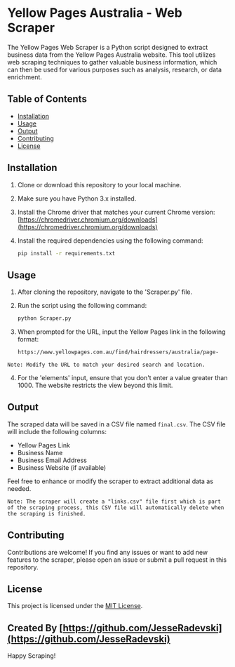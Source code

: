 # Yellow Pages Australia - Web Scraper

The Yellow Pages Web Scraper is a Python script designed to extract business data from the Yellow Pages Australia website. This tool utilizes web scraping techniques to gather valuable business information, which can then be used for various purposes such as analysis, research, or data enrichment.

## Table of Contents

- [Installation](#installation)
- [Usage](#usage)
- [Output](#output)
- [Contributing](#contributing)
- [License](#license)

## Installation

1. Clone or download this repository to your local machine.
2. Make sure you have Python 3.x installed.
3. Install the Chrome driver that matches your current Chrome version: [https://chromedriver.chromium.org/downloads](https://chromedriver.chromium.org/downloads)
5. Install the required dependencies using the following command:

   ```bash
   pip install -r requirements.txt

## Usage

1. After cloning the repository, navigate to the 'Scraper.py' file.
2. Run the script using the following command:

   ```bash
   python Scraper.py

3. When prompted for the URL, input the Yellow Pages link in the following format:

   ```bash
   https://www.yellowpages.com.au/find/hairdressers/australia/page-
   
`Note: Modify the URL to match your desired search and location.`

4. For the 'elements' input, ensure that you don't enter a value greater than 1000. The website restricts the view beyond this limit.

## Output

The scraped data will be saved in a CSV file named `final.csv`. The CSV file will include the following columns:

- Yellow Pages Link
- Business Name
- Business Email Address
- Business Website (if available)

Feel free to enhance or modify the scraper to extract additional data as needed.

`Note: The scraper will create a "links.csv" file first which is part of the scraping process, this CSV file will automatically delete when the scraping is finished.`

## Contributing

Contributions are welcome! If you find any issues or want to add new features to the scraper, please open an issue or submit a pull request in this repository.

## License

This project is licensed under the [MIT License](LICENSE).


Created By [https://github.com/JesseRadevski](https://github.com/JesseRadevski)
---

Happy Scraping! 
